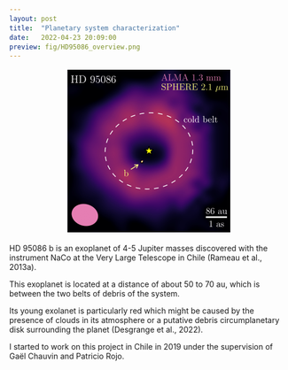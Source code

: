 ```yaml
---
layout: post
title:  "Planetary system characterization"
date:   2022-04-23 20:09:00
preview: fig/HD95086_overview.png
---
```

<p align="center">
<img src="/fig/HD95086_overview.png" width="300" height="300">
</p>

HD 95086 b is an exoplanet of 4-5 Jupiter masses discovered with the instrument NaCo at the Very Large Telescope in Chile (Rameau et al., 2013a).

This exoplanet is located at a distance of about 50 to 70 au, which is between the two belts of debris of the system.

Its young exolanet is particularly red which might be caused by the presence of clouds in its atmosphere or a putative debris circumplanetary disk surrounding the planet (Desgrange et al., 2022).

I started to work on this project in Chile in 2019 under the supervision of Gaël Chauvin and Patricio Rojo.

